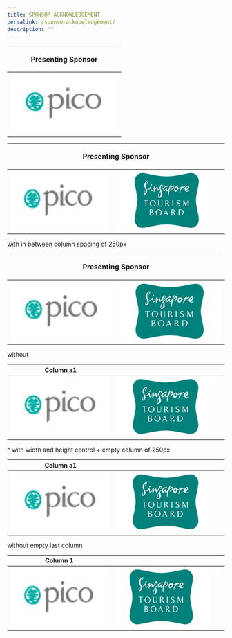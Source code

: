 ```yaml
---
title: SPONSOR ACKNOWLEDGEMENT
permalink: /sponsoracknowledgement/
description: ""
---
```

<table>
<thead><tr><th colspan="4"><p style="font-size: 16px; line-height: 20px">Presenting Sponsor</p></th>
	</tr></thead>
	<tbody>
		<tr>
			<td colspan="1"><img src="/images/Testing%20Sizes/pico%20250%20x%20140.png" style="width:250px;height:140px;text-align:left;"></td>
		</tr>
	</tbody>
</table>


<table>
<thead><tr><th colspan="4"><p style="font-size: 16px; line-height: 20px"> Presenting Sponsor</p></th>
	</tr></thead>
	<tbody>
		<tr>
			<td colspan="1"><img src="/images/Testing%20Sizes/pico%20250%20x%20140.png" style="width:250px;height:140px;"></td>
			<td><style>width:250px</style></td><td colspan="1"><img src="/images/Testing%20Sizes/stb%20250%20x%20140%201.png" style="width:250px;height:140px;"></td><td><style>width:250px</style></td>
		</tr>
	</tbody>
</table>

with in between column spacing of 250px
				
<table>
<thead><tr><th colspan="4"><p style="font-size: 16px; line-height: 20px"> Presenting Sponsor</p></th>
	</tr></thead>
	<tbody>
		<tr>
			<td colspan="1"><img src="/images/Testing%20Sizes/pico%20250%20x%20140.png" style="width:250px;height:140px;size:50%;"></td>
			<td colspan="1"><img src="/images/Testing%20Sizes/stb%20250%20x%20140%201.png" style="width:250px;height:140px;"></td>
		</tr>
	</tbody>
</table>
without
				
| Column a1| | |
| -------- | -------- | -------- | 
| <img src="/images/Testing%20Sizes/pico%20250%20x%20140.png" style="width:250px;height:140px;"> |  <img src="/images/Testing%20Sizes/stb%20250%20x%20140%201.png" style="width:250px;height:140px;">  | <style>width:250px</style>  | 

^ with width and height control + empty column of 250px 

| Column a1| | |
| -------- | -------- | -------- | 
| <img src="/images/Testing%20Sizes/pico%20250%20x%20140.png" style="width:250px;height:140px;"> |  <img src="/images/Testing%20Sizes/stb%20250%20x%20140%201.png" style="width:250px;height:140px;">  |  | 

without empty last column

| Column 1 | | | |
| -------- | -------- | -------- | ---- |
| <img src="/images/Testing%20Sizes/pico%20250%20x%20140.png" style="width:250px;height:140px;"> |  <img src="/images/Testing%20Sizes/stb%20250%20x%20140%201.png" style="width:250px;height:140px;">  |<style>width:250px</style> |<style>width:250px</style>  |